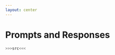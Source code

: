 ```yaml
---
layout: center
---
```


# <mdi-head-lightbulb-outline class="text-yellow-500" /> Prompts and Responses

```purescript
>>>src<<<
```
